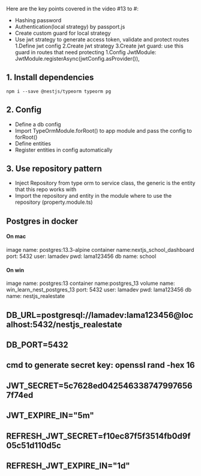 Here are the key points covered in the video #13 to #:

- Hashing password
- Authentication(local strategy) by passport.js
- Create custom guard for local strategy
- Use jwt strategy to generate access token, validate and protect routes
  1.Define jwt config
  2.Create jwt strategy
  3.Create jwt guard: use this guard in routes that need protecting
  1.Config JwtModule: JwtModule.registerAsync(jwtConfig.asProvider()),

## 1. Install dependencies

```
npm i --save @nestjs/typeorm typeorm pg
```

## 2. Config

- Define a db config
- Import TypeOrmModule.forRoot() to app module and pass the config to forRoot()
- Define entities
- Register entities in config automatically

## 3. Use repository pattern

- Inject Repository from type orm to service class, the generic is the entity that this repo works with
- Import the repository and entity in the module where to use the repository (property.module.ts)

## Postgres in docker

#### On mac

image name: postgres:13.3-alpine
container name:nextjs_school_dashboard
port: 5432
user: lamadev
pwd: lama123456
db name: school

#### On win

image name: postgres:13
container name:postgres_13
volume name: win_learn_nest_postgres_13
port: 5432
user: lamadev
pwd: lama123456
db name: nestjs_realestate

## DB_URL=postgresql://lamadev:lama123456@localhost:5432/nestjs_realestate

## DB_PORT=5432

## cmd to generate secret key: openssl rand -hex 16

## JWT_SECRET=5c7628ed0425463387479976567f74ed

## JWT_EXPIRE_IN="5m"

## REFRESH_JWT_SECRET=f10ec87f5f3514fb0d9f05c51d110d5c

## REFRESH_JWT_EXPIRE_IN="1d"
